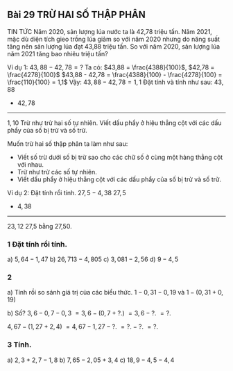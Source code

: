 ## Bài 29 TRỪ HAI SỐ THẬP PHÂN

TIN TỨC
Năm 2020, sản lượng lúa nước ta là 42,78 triệu tấn. Năm 2021, mặc dù diện tích gieo trồng lúa giảm so với năm 2020 nhưng do năng suất tăng nên sản lượng lúa đạt 43,88 triệu tấn.
So với năm 2020, sản lượng lúa năm 2021 tăng bao nhiêu triệu tấn?

Ví dụ 1: $43,88 - 42,78 = \text{?}$
Ta có: $43,88 = \frac{4388}{100}$, $42,78 = \frac{4278}{100}$
$43,88 - 42,78 = \frac{4388}{100} - \frac{4278}{100} = \frac{110}{100} = 1,1$
Vậy: $43,88 - 42,78 = 1,1$
Đặt tính và tính như sau:
   $43,88$
-  $42,78$
----------
   $1,10$
Trừ như trừ hai số tự nhiên.
Viết dấu phẩy ở hiệu thẳng cột với các dấu phẩy của số bị trừ và số trừ.

Muốn trừ hai số thập phân ta làm như sau:
* Viết số trừ dưới số bị trừ sao cho các chữ số ở cùng một hàng thẳng cột với nhau.
* Trừ như trừ các số tự nhiên.
* Viết dấu phẩy ở hiệu thẳng cột với các dấu phẩy của số bị trừ và số trừ.

Ví dụ 2: Đặt tính rồi tính.
$27,5 - 4,38$
   $27,5$
-   $4,38$
----------
   $23,12$
27,5 bằng 27,50.

### 1 Đặt tính rồi tính.
a) $5,64 - 1,47$
b) $26,713 - 4,805$
c) $3,081 - 2,56$
d) $9 - 4,5$

### 2
a) Tính rồi so sánh giá trị của các biểu thức.
$1 - 0,31 - 0,19$ và $1 - (0,31 + 0,19)$

b) Số?
$3,6 - 0,7 - 0,3$
$= 3,6 - (0,7 + \text{?.})$
$= 3,6 - \text{?.}$
$= \text{?.}$

$4,67 - (1,27 + 2,4)$
$= 4,67 - 1,27 - \text{?.}$
$= \text{?.} - \text{?.}$
$= \text{?.}$

### 3 Tính.
a) $2,3 + 2,7 - 1,8$
b) $7,65 - 2,05 + 3,4$
c) $18,9 - 4,5 - 4,4$
